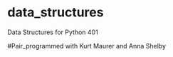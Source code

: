# data_structures
Data Structures for Python 401 

#Pair_programmed with Kurt Maurer and Anna Shelby 
